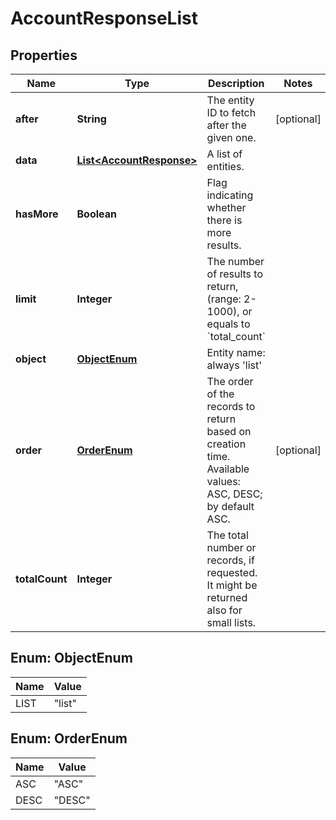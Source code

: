 
# AccountResponseList

## Properties
Name | Type | Description | Notes
------------ | ------------- | ------------- | -------------
**after** | **String** | The entity ID to fetch after the given one. |  [optional]
**data** | [**List&lt;AccountResponse&gt;**](AccountResponse.md) | A list of entities. | 
**hasMore** | **Boolean** | Flag indicating whether there is more results. | 
**limit** | **Integer** | The number of results to return, (range: 2-1000), or equals to &#x60;total_count&#x60; | 
**object** | [**ObjectEnum**](#ObjectEnum) | Entity name: always &#39;list&#39; | 
**order** | [**OrderEnum**](#OrderEnum) | The order of the records to return based on creation time. Available values: ASC, DESC; by default ASC. |  [optional]
**totalCount** | **Integer** | The total number or records, if requested. It might be returned also for small lists. | 


<a name="ObjectEnum"></a>
## Enum: ObjectEnum
Name | Value
---- | -----
LIST | &quot;list&quot;


<a name="OrderEnum"></a>
## Enum: OrderEnum
Name | Value
---- | -----
ASC | &quot;ASC&quot;
DESC | &quot;DESC&quot;



